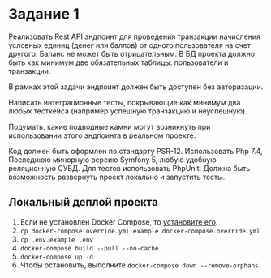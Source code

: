 # Задание 1

Реализовать Rest API эндпоинт для проведения транзакции начисления условных единиц (денег или баллов) от одного пользователя на счет другого. Баланс не может быть отрицательным. В БД проекта должно быть как минимум две обязательных таблицы: пользователи и транзакции.

В рамках этой задачи эндпоинт должен быть доступен без авторизации.

Написать интеграционные тесты, покрывающие как минимум два любых тесткейса (например успешную транзакцию и неуспешную).

Подумать, какие подводные камни могут возникнуть при использовании этого эндпоинта в реальном проекте.

Код должен быть оформлен по стандарту PSR-12. Использовать Php 7.4, Последнюю минорную версию Symfony 5, любую удобную реляционную СУБД. Для тестов использовать PhpUnit. Должна быть возможность развернуть проект локально и запустить тесты.

## Локальный деплой проекта

1. Если не установлен Docker Compose, то [установите его](https://docs.docker.com/compose/install/).
2. `cp docker-compose.override.yml.example docker-compose.override.yml`
3. `cp .env.example .env`
4. `docker-compose build --pull --no-cache`
5. `docker-compose up -d`
6. Чтобы остановить, выполните `docker-compose down --remove-orphans`.
